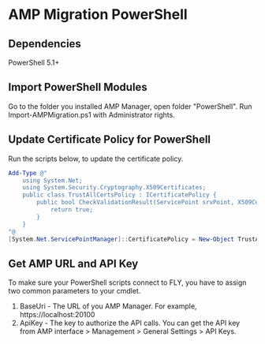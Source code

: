 
# AMP Migration PowerShell

## Dependencies
PowerShell 5.1+

## Import PowerShell Modules
Go to the folder you installed AMP Manager, open folder "PowerShell".
Run Import-AMPMigration.ps1 with Administrator rights.

## Update Certificate Policy for PowerShell
Run the scripts below, to update the certificate policy.

```powershell
Add-Type @"
    using System.Net;
    using System.Security.Cryptography.X509Certificates;
    public class TrustAllCertsPolicy : ICertificatePolicy {
        public bool CheckValidationResult(ServicePoint srvPoint, X509Certificate certificate, WebRequest request, int certificateProblem) {
            return true;
        }
    }
"@
[System.Net.ServicePointManager]::CertificatePolicy = New-Object TrustAllCertsPolicy
```

## Get AMP URL and API Key
To make sure your PowerShell scripts connect to FLY, you have to assign two common parameters to your cmdlet.
1. BaseUri - The URL of you AMP Manager. For example, https://localhost:20100
2. ApiKey - The key to authorize the API calls. You can get the API key from AMP interface > Management > General Settings > API Keys.
